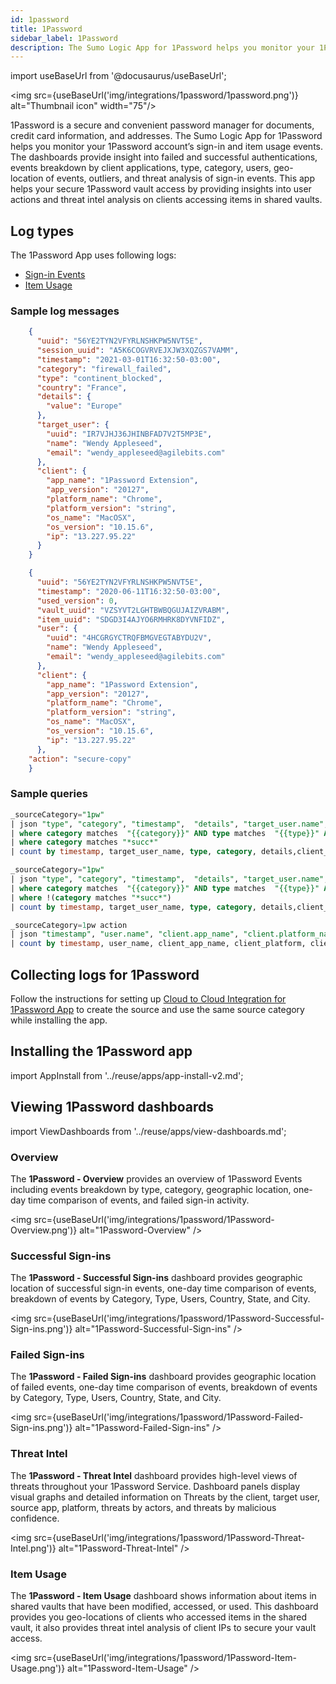 ```yaml
---
id: 1password
title: 1Password
sidebar_label: 1Password
description: The Sumo Logic App for 1Password helps you monitor your 1Password account’s sign-in and item usage events.
---
```


import useBaseUrl from '@docusaurus/useBaseUrl';

<img src={useBaseUrl('img/integrations/1password/1password.png')} alt="Thumbnail icon" width="75"/>

1Password is a secure and convenient password manager for documents, credit card information, and addresses. The Sumo Logic App for 1Password helps you monitor your 1Password account’s sign-in and item usage events. The dashboards provide insight into failed and successful authentications, events breakdown by client applications, type, category, users, geo-location of events, outliers, and threat analysis of sign-in events. This app helps your secure 1Password vault access by providing insights into user actions and threat intel analysis on clients accessing items in shared vaults.

## Log types  

The 1Password App uses following logs:
* [Sign-in Events](https://support.1password.com/events-api-reference/#signinattemptitems-object)
* [Item Usage](https://support.1password.com/events-api-reference/#itemusage-object)

### Sample log messages

```json title="Sign-in attempt Event"
    {
      "uuid": "56YE2TYN2VFYRLNSHKPW5NVT5E",
      "session_uuid": "A5K6COGVRVEJXJW3XQZGS7VAMM",
      "timestamp": "2021-03-01T16:32:50-03:00",
      "category": "firewall_failed",
      "type": "continent_blocked",
      "country": "France",
      "details": {
        "value": "Europe"
      },
      "target_user": {
        "uuid": "IR7VJHJ36JHINBFAD7V2T5MP3E",
        "name": "Wendy Appleseed",
        "email": "wendy_appleseed@agilebits.com"
      },
      "client": {
        "app_name": "1Password Extension",
        "app_version": "20127",
        "platform_name": "Chrome",
        "platform_version": "string",
        "os_name": "MacOSX",
        "os_version": "10.15.6",
        "ip": "13.227.95.22"
      }
    }
```

```json title="Item Usage Event"
    {
      "uuid": "56YE2TYN2VFYRLNSHKPW5NVT5E",
      "timestamp": "2020-06-11T16:32:50-03:00",
      "used_version": 0,
      "vault_uuid": "VZSYVT2LGHTBWBQGUJAIZVRABM",
      "item_uuid": "SDGD3I4AJYO6RMHRK8DYVNFIDZ",
      "user": {
        "uuid": "4HCGRGYCTRQFBMGVEGTABYDU2V",
        "name": "Wendy Appleseed",
        "email": "wendy_appleseed@agilebits.com"
      },
      "client": {
        "app_name": "1Password Extension",
        "app_version": "20127",
        "platform_name": "Chrome",
        "platform_version": "string",
        "os_name": "MacOSX",
        "os_version": "10.15.6",
        "ip": "13.227.95.22"
      },
    "action": "secure-copy"
    }
```

### Sample queries

```sql title="Successful Sign-in"
_sourceCategory="1pw"
| json "type", "category", "timestamp",  "details", "target_user.name", "target_user.email", "client.app_name", "client.app_version", "client.platform_name", "client.os_name", "client.os_version", "client.ip_address", "location.country", "location.region", "location.city" as type, category, timestamp, details, target_user_name, target_user_email, client_app_name, client_app_version, client_platform, client_os, client_os_version, client_ip, country, region, city
| where category matches  "{{category}}" AND type matches  "{{type}}" AND country matches  "{{country}}" AND city matches  "{{city}}" AND target_user_name matches  "{{target_user_name}}" AND client_app_name matches  "{{client_app_name}}" AND client_platform matches  "{{client_platform}}" AND client_os matches  "{{client_os}}"
| where category matches "*succ*"
| count by timestamp, target_user_name, type, category, details,client_app_name, client_app_version, client_platform, client_os, client_os_version, client_ip, country, region, city
```

```sql title="Failed Sign-in"
_sourceCategory="1pw"
| json "type", "category", "timestamp",  "details", "target_user.name", "target_user.email", "client.app_name", "client.app_version", "client.platform_name", "client.os_name", "client.os_version", "client.ip_address", "location.country", "location.region", "location.city" as type, category, timestamp, details, target_user_name, target_user_email, client_app_name, client_app_version, client_platform, client_os, client_os_version, client_ip, country, region, city
| where category matches  "{{category}}" AND type matches  "{{type}}" AND country matches  "{{country}}" AND city matches  "{{city}}" AND target_user_name matches  "{{target_user_name}}" AND client_app_name matches  "{{client_app_name}}" AND client_platform matches  "{{client_platform}}" AND client_os matches  "{{client_os}}"
| where !(category matches "*succ*")
| count by timestamp, target_user_name, type, category, details,client_app_name, client_app_version, client_platform, client_os, client_os_version, client_ip, country, region, city
```

```sql title="Item Usage"
_sourceCategory=1pw action
| json "timestamp", "user.name", "client.app_name", "client.platform_name", "client.platform_version", "client.os_name", "client.os_version", "client.ip_address", "location.country", "location.region", "location.city", "action", "vault_uuid", "item_uuid" as timestamp, user_name, client_app_name, client_platform, client_platform_version, client_os, client_os_version, client_ip, country, region, city, action, vault_uuid, item_uuid
| count by timestamp, user_name, client_app_name, client_platform, client_platform_version, client_os, client_os_version, client_ip, country, region, city, action, vault_uuid, item_uuid
```

## Collecting logs for 1Password

Follow the instructions for setting up [Cloud to Cloud Integration for 1Password App](/docs/send-data/hosted-collectors/cloud-to-cloud-integration-framework/1password-source) to create the source and use the same source category while installing the app.

## Installing the 1Password app

import AppInstall from '../reuse/apps/app-install-v2.md';

<AppInstall/>

## Viewing 1Password dashboards

import ViewDashboards from '../reuse/apps/view-dashboards.md';

<ViewDashboards/>

### Overview

The **1Password - Overview** provides an overview of 1Password Events including events breakdown by type, category, geographic location, one-day time comparison of events, and failed sign-in activity.

<img src={useBaseUrl('img/integrations/1password/1Password-Overview.png')} alt="1Password-Overview" />

### Successful Sign-ins

The **1Password - Successful Sign-ins** dashboard provides geographic location of successful sign-in events, one-day time comparison of events, breakdown of events by Category, Type, Users, Country, State, and City.

<img src={useBaseUrl('img/integrations/1password/1Password-Successful-Sign-ins.png')} alt="1Password-Successful-Sign-ins" />

### Failed Sign-ins

The **1Password - Failed Sign-ins** dashboard provides geographic location of failed events, one-day time comparison of events, breakdown of events by Category, Type, Users, Country, State, and City.

<img src={useBaseUrl('img/integrations/1password/1Password-Failed-Sign-ins.png')} alt="1Password-Failed-Sign-ins" />

### Threat Intel

The **1Password - Threat Intel** dashboard provides high-level views of threats throughout your 1Password Service. Dashboard panels display visual graphs and detailed information on Threats by the client, target user, source app, platform, threats by actors, and threats by malicious confidence.

<img src={useBaseUrl('img/integrations/1password/1Password-Threat-Intel.png')} alt="1Password-Threat-Intel" />

### Item Usage

The **1Password - Item Usage** dashboard shows information about items in shared vaults that have been modified, accessed, or used. This dashboard provides you geo-locations of clients who accessed items in the shared vault, it also provides threat intel analysis of client IPs to secure your vault access.

<img src={useBaseUrl('img/integrations/1password/1Password-Item-Usage.png')} alt="1Password-Item-Usage" />

